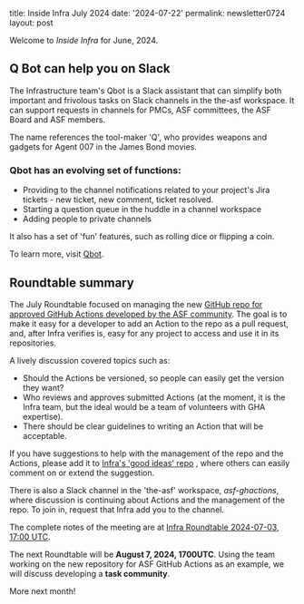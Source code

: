 title: Inside Infra July 2024 
date: '2024-07-22' 
permalink: newsletter0724
layout: post 

Welcome to _Inside Infra_ for June, 2024.

## Q Bot can help you on Slack

The Infrastructure team's Qbot is a Slack assistant that can simplify both important and frivolous tasks on Slack channels in the the-asf workspace. It can support requests in channels for PMCs, ASF committees, the ASF Board and ASF members.

The name references the tool-maker 'Q', who provides weapons and gadgets for Agent 007 in the James Bond movies.

### Qbot has an evolving set of functions:
  - Providing to the channel notifications related to your project's Jira tickets - new ticket, new comment, ticket resolved.
  - Starting a question queue in the huddle in a channel workspace
  - Adding people to private channels

It also has a set of 'fun' features, such as rolling dice or flipping a coin.

To learn more, visit <a href="https://infra.apache.org/qbot.html" target="_blank">Qbot</a>.

## Roundtable summary

The July Roundtable focused on managing the new <a href="https://github.com/apache/infrastructure-actions" target="_blank">GitHub repo for approved GitHub Actions developed by the ASF community</a>. The goal is to make it easy for a developer to add an Action to the repo as a pull request, and, after Infra verifies is, easy for any project to access and use it in its repositories.

A lively discussion covered topics such as:

  - Should the Actions be versioned, so people can easily get the version they want?
  - Who reviews and approves submitted Actions (at the moment, it is the Infra team, but the ideal would be a team of volunteers with GHA expertise).
  - There should be clear guidelines to writing an Action that will be acceptable.

If you have suggestions to help with the management of the repo and the Actions, please add it to <a href="https://github.com/apache/infrastructure-ideas/tree/main" target="_blank">Infra's 'good ideas' repo</a> , where others can easily comment on or extend the suggestion.

There is also a Slack channel in the 'the-asf' workspace, <i>asf-ghactions</i>, where discussion is continuing about Actions and the management of the repo. To join in, request that Infra add you to the channel.

The complete notes of the meeting are at <a href="https://cwiki.apache.org/confluence/display/INFRA/Infra+Roundtable+2024-07-03%2C+17%3A00+UTC" target="_blank">Infra Roundtable 2024-07-03, 17:00 UTC</a>.

The next Roundtable will be **August 7, 2024, 1700UTC**. Using the team working on the new repository for ASF GitHub Actions as an example, we will discuss developing a **task community**.

More next month!
